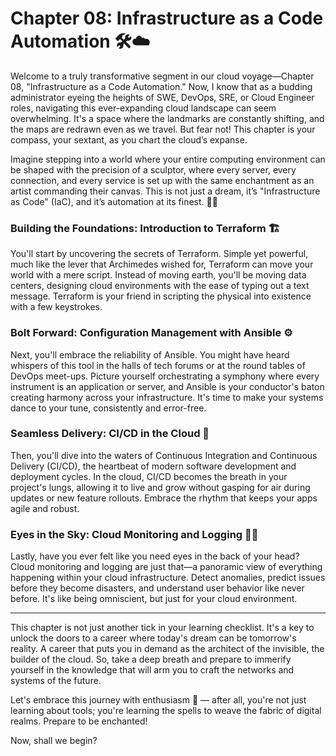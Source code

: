 # Chapter 08: Infrastructure as a Code Automation 🛠️☁️

Welcome to a truly transformative segment in our cloud voyage—Chapter 08, "Infrastructure as a Code Automation." Now, I know that as a budding administrator eyeing the heights of SWE, DevOps, SRE, or Cloud Engineer roles, navigating this ever-expanding cloud landscape can seem overwhelming. It's a space where the landmarks are constantly shifting, and the maps are redrawn even as we travel. But fear not! This chapter is your compass, your sextant, as you chart the cloud’s expanse.

Imagine stepping into a world where your entire computing environment can be shaped with the precision of a sculptor, where every server, every connection, and every service is set up with the same enchantment as an artist commanding their canvas. This is not just a dream, it’s "Infrastructure as Code" (IaC), and it’s automation at its finest. 🎨✨

### Building the Foundations: Introduction to Terraform 🏗️

You'll start by uncovering the secrets of Terraform. Simple yet powerful, much like the lever that Archimedes wished for, Terraform can move your world with a mere script. Instead of moving earth, you'll be moving data centers, designing cloud environments with the ease of typing out a text message. Terraform is your friend in scripting the physical into existence with a few keystrokes.

### Bolt Forward: Configuration Management with Ansible ⚙️

Next, you'll embrace the reliability of Ansible. You might have heard whispers of this tool in the halls of tech forums or at the round tables of DevOps meet-ups. Picture yourself orchestrating a symphony where every instrument is an application or server, and Ansible is your conductor's baton creating harmony across your infrastructure. It's time to make your systems dance to your tune, consistently and error-free.

### Seamless Delivery: CI/CD in the Cloud 🔄

Then, you'll dive into the waters of Continuous Integration and Continuous Delivery (CI/CD), the heartbeat of modern software development and deployment cycles. In the cloud, CI/CD becomes the breath in your project's lungs, allowing it to live and grow without gasping for air during updates or new feature rollouts. Embrace the rhythm that keeps your apps agile and robust.

### Eyes in the Sky: Cloud Monitoring and Logging 🕵️‍♂️

Lastly, have you ever felt like you need eyes in the back of your head? Cloud monitoring and logging are just that—a panoramic view of everything happening within your cloud infrastructure. Detect anomalies, predict issues before they become disasters, and understand user behavior like never before. It's like being omniscient, but just for your cloud environment.

----

This chapter is not just another tick in your learning checklist. It's a key to unlock the doors to a career where today's dream can be tomorrow's reality. A career that puts you in demand as the architect of the invisible, the builder of the cloud. So, take a deep breath and prepare to immerify yourself in the knowledge that will arm you to craft the networks and systems of the future.

Let's embrace this journey with enthusiasm 🚀 — after all, you're not just learning about tools; you're learning the spells to weave the fabric of digital realms. Prepare to be enchanted! 

Now, shall we begin?
